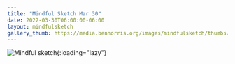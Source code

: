 ```yaml
---
title: "Mindful Sketch Mar 30"
date: 2022-03-30T06:00:00-06:00
layout: mindfulsketch
gallery_thumb: https://media.bennorris.org/images/mindfulsketch/thumbs/2022-03-30-0600-mindfulsketch.jpg
---
```


![Mindful sketch](https://media.bennorris.org/images/mindfulsketch/posts/2022-03-30-0600-mindfulsketch.jpg){:loading="lazy"}
